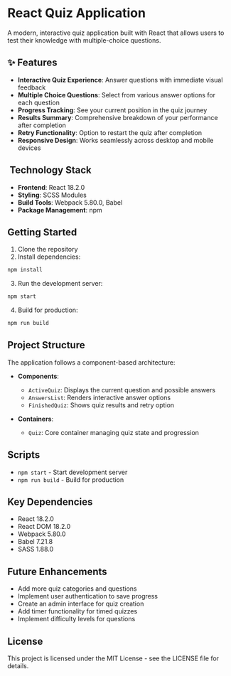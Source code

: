 # React Quiz Application
A modern, interactive quiz application built with React that allows users to test their knowledge with multiple-choice questions.
## ✨ Features
- **Interactive Quiz Experience**: Answer questions with immediate visual feedback
- **Multiple Choice Questions**: Select from various answer options for each question
- **Progress Tracking**: See your current position in the quiz journey
- **Results Summary**: Comprehensive breakdown of your performance after completion
- **Retry Functionality**: Option to restart the quiz after completion
- **Responsive Design**: Works seamlessly across desktop and mobile devices

## ️ Technology Stack
- **Frontend**: React 18.2.0
- **Styling**: SCSS Modules
- **Build Tools**: Webpack 5.80.0, Babel
- **Package Management**: npm

## Getting Started
1. Clone the repository
2. Install dependencies:
``` bash
npm install
```
3. Run the development server:
``` bash
npm start
```
4. Build for production:
``` bash
npm run build
```
## Project Structure
The application follows a component-based architecture:
- **Components**:
    - `ActiveQuiz`: Displays the current question and possible answers
    - `AnswersList`: Renders interactive answer options
    - `FinishedQuiz`: Shows quiz results and retry option

- **Containers**:
    - `Quiz`: Core container managing quiz state and progression

## Scripts
- `npm start` - Start development server
- `npm run build` - Build for production

## Key Dependencies
- React 18.2.0
- React DOM 18.2.0
- Webpack 5.80.0
- Babel 7.21.8
- SASS 1.88.0

## Future Enhancements
- Add more quiz categories and questions
- Implement user authentication to save progress
- Create an admin interface for quiz creation
- Add timer functionality for timed quizzes
- Implement difficulty levels for questions

## License
This project is licensed under the MIT License - see the LICENSE file for details.
